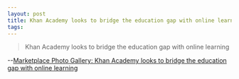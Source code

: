 ```yaml
---
layout: post
title: Khan Academy looks to bridge the education gap with online learning
tags: 
---
```

> Khan Academy looks to bridge the education gap with online learning

--[Marketplace Photo Gallery: Khan Academy looks to bridge the education gap with online learning][1]

[1]: http://marketplace.publicradio.org/standard/display/slideshow.php?ftr_id=93406


